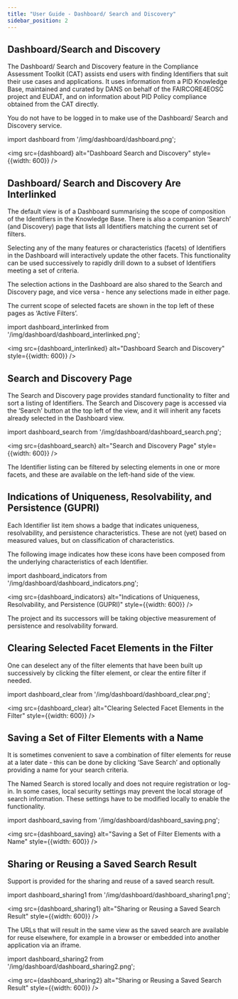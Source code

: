 ```yaml
---
title: "User Guide - Dashboard/ Search and Discovery"
sidebar_position: 2
---
```


## Dashboard/Search and Discovery

The Dashboard/ Search and Discovery feature in the Compliance Assessment Toolkit (CAT) assists end users with finding Identifiers that suit their use cases and applications. It uses information from a PID Knowledge Base, maintained and curated by DANS on behalf of the FAIRCORE4EOSC project and EUDAT, and on information about PID Policy compliance obtained from the CAT directly.

You do not have to be logged in to make use of the Dashboard/ Search and Discovery service.

import dashboard from '/img/dashboard/dashboard.png';

<img src={dashboard} alt="Dashboard Search and Discovery" style={{width: 600}} />

## Dashboard/ Search and Discovery Are Interlinked

The default view is of a Dashboard summarising the scope of composition of the Identifiers in the Knowledge Base. There is also a companion ‘Search’ (and Discovery) page that lists all Identifiers matching the current set of filters.

Selecting any of the many features or characteristics (facets) of Identifiers in the Dashboard will interactively update the other facets. This functionality can be used successively to rapidly drill down to a subset of Identifiers meeting a set of criteria.

The selection actions in the Dashboard are also shared to the Search and Discovery page, and vice versa - hence any selections made in either page. 

The current scope of selected facets are shown in the top left of these pages as ‘Active Filters’. 

import dashboard_interlinked from '/img/dashboard/dashboard_interlinked.png';

<img src={dashboard_interlinked} alt="Dashboard Search and Discovery" style={{width: 600}} />

## Search and Discovery Page

The Search and Discovery page provides standard functionality to filter and sort a listing of Identifiers. The Search and Discovery page is accessed via the ‘Search’ button at the top left of the view, and it will inherit any facets already selected in the Dashboard view.

import dashboard_search from '/img/dashboard/dashboard_search.png';

<img src={dashboard_search} alt="Search and Discovery Page" style={{width: 600}} />

The Identifier listing can be filtered by selecting elements in one or more facets, and these are available on the left-hand side of the view.

## Indications of Uniqueness, Resolvability, and Persistence (GUPRI)

Each Identifier list item shows a badge that indicates uniqueness, resolvability, and persistence characteristics. These are not (yet) based on measured values, but on classification of characteristics. 

The following image indicates how these icons have been composed from the underlying characteristics of each Identifier.

import dashboard_indicators from '/img/dashboard/dashboard_indicators.png';

<img src={dashboard_indicators} alt="Indications of Uniqueness, Resolvability, and Persistence (GUPRI)" style={{width: 600}} />

The project and its successors will be taking objective measurement of persistence and resolvability forward.

## Clearing Selected Facet Elements in the Filter

One can deselect any of the filter elements that have been built up successively by clicking the filter element, or clear the entire filter if needed.

import dashboard_clear from '/img/dashboard/dashboard_clear.png';

<img src={dashboard_clear} alt="Clearing Selected Facet Elements in the Filter" style={{width: 600}} />


## Saving a Set of Filter Elements with a Name

It is sometimes convenient to  save a combination of filter elements for reuse at a later date - this can be done by clicking ‘Save Search’ and optionally providing a name for your search criteria.

The Named Search is stored locally and does not require registration or log-in. In some cases, local security settings may prevent the local storage of search information. These settings have to be modified locally to enable the functionality.

import dashboard_saving from '/img/dashboard/dashboard_saving.png';

<img src={dashboard_saving} alt="Saving a Set of Filter Elements with a Name" style={{width: 600}} />


## Sharing or Reusing a Saved Search Result

Support is provided for the sharing and reuse of a saved search result.

import dashboard_sharing1 from '/img/dashboard/dashboard_sharing1.png';

<img src={dashboard_sharing1} alt="Sharing or Reusing a Saved Search Result" style={{width: 600}} />

The URLs that will result in the same view as the saved search are available for reuse elsewhere, for example in a browser or embedded into another application via an iframe.

import dashboard_sharing2 from '/img/dashboard/dashboard_sharing2.png';

<img src={dashboard_sharing2} alt="Sharing or Reusing a Saved Search Result" style={{width: 600}} />













